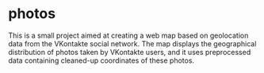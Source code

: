 # photos
This is a small project aimed at creating a web map based on geolocation data from the VKontakte social network. The map displays the geographical distribution of photos taken by VKontakte users, and it uses preprocessed data containing cleaned-up coordinates of these photos.
